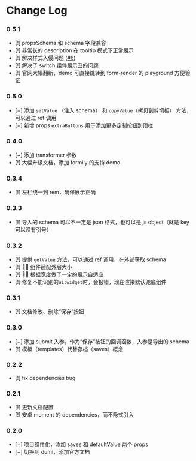 # Change Log

### 0.5.1

- [!] propsSchema 和 schema 字段兼容
- [!] 非常长的 description 在 tooltip 模式下正常展示
- [!] 解决样式入侵问题 ([#8](https://github.com/form-render/schema-generator/issues/8))
- [!] 解决了 switch 组件展示丑的问题
- [!] 官网大幅翻新，demo 可直接跳转到 form-render 的 playground 方便验证

### 0.5.0

- [+] 添加 `setValue` （注入 schema） 和 `copyValue`（拷贝到剪切板） 方法，可以通过 ref 调用
- [+] 新增 props `extraButtons` 用于添加更多定制按钮到顶栏

### 0.4.0

- [+] 添加 transformer 参数
- [!] 大幅升级文档，添加 formily 的支持 demo

### 0.3.4

- [!] 左栏统一到 rem，确保展示正确

### 0.3.3

- [!] 导入的 schema 可以不一定是 json 格式，也可以是 js object（就是 key 可以没有引号）

### 0.3.2

- [!] 提供 `getValue` 方法，可以通过 ref 调用，在外部获取 schema
- [!]  组件适配外层大小
- [!]  根据宽度做了一定的展示自适应
- [!] 修复不能识别的`ui:widget`时，会报错，现在渲染默认兜底组件

### 0.3.1

- [!] 文档修改、删除“保存”按钮

### 0.3.0

- [+] 添加 submit 入参，作为“保存”按钮的回调函数，入参是导出的 schema
- [!] 模板（templates）代替存档（saves）概念

### 0.2.2

- [!] fix dependencies bug

### 0.2.1

- [!] 更新文档配置
- [!] 安卓 moment 的 dependencies，而不隐式引入

### 0.2.0

- [+] 项目组件化，添加 saves 和 defaultValue 两个 props
- [+] 切换到 dumi，添加官方文档
